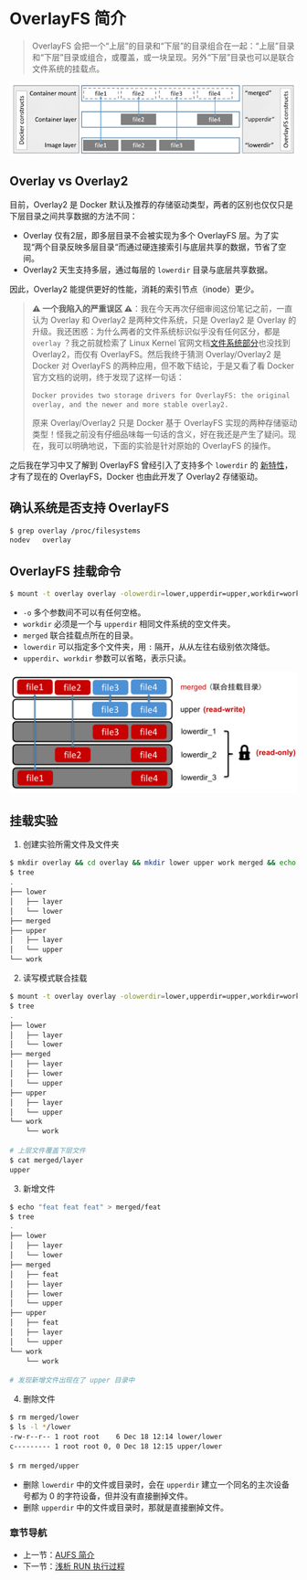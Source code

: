 # OverlayFS 简介

> OverlayFS 会把一个“上层”的目录和“下层”的目录组合在一起：“上层”目录和“下层”目录或组合，或覆盖，或一块呈现。另外“下层”目录也可以是联合文件系统的挂载点。

![OverlayFS](../../插图/overlay_constructs.jpg)

## Overlay vs Overlay2

目前，Overlay2 是 Docker 默认及推荐的存储驱动类型，两者的区别也仅仅只是下层目录之间共享数据的方法不同：

- Overlay 仅有2层，即多层目录不会被实现为多个 OverlayFS 层。为了实现“两个目录反映多层目录“而通过硬连接索引与底层共享的数据，节省了空间。
- Overlay2 天生支持多层，通过每层的 `lowerdir` 目录与底层共享数据。

因此，Overlay2 能提供更好的性能，消耗的索引节点（inode）更少。

> **⚠️ 一个我陷入的严重误区 ⚠️**：我在今天再次仔细审阅这份笔记之前，一直认为 Overlay 和 Overlay2 是两种文件系统，只是 Overlay2 是 Overlay 的升级。我还困惑：为什么两者的文件系统标识似乎没有任何区分，都是 `overlay` ？我之前就检索了 Linux Kernel 官网文档[文件系统部分](https://www.kernel.org/doc/Documentation/filesystems)也没找到 Overlay2，而仅有 OverlayFS。然后我终于猜测 Overlay/Overlay2 是 Docker 对 OverlayFS 的两种应用，但不敢下结论，于是又看了看 Docker 官方文档的说明，终于发现了这样一句话：
>
> ```
> Docker provides two storage drivers for OverlayFS: the original overlay, and the newer and more stable overlay2.
> ```
> 原来 Overlay/Overlay2 只是 Docker 基于 OverlayFS 实现的两种存储驱动类型！怪我之前没有仔细品味每一句话的含义，好在我还是产生了疑问。现在，我可以明确地说，下面的实验是针对原始的 OverlayFS 的操作。

之后我在学习中又了解到 OverlayFS 曾经引入了支持多个 `lowerdir` 的 [新特性](https://lkml.org/lkml/2015/2/11/106)，才有了现在的 OverlayFS，Docker 也由此开发了 Overlay2 存储驱动。

## 确认系统是否支持 OverlayFS

```bash
$ grep overlay /proc/filesystems
nodev   overlay
```

## OverlayFS 挂载命令

```bash
$ mount -t overlay overlay -olowerdir=lower,upperdir=upper,workdir=work merged
```

- `-o` 多个参数间不可以有任何空格。
- `workdir` 必须是一个与 `upperdir` 相同文件系统的空文件夹。
- `merged` 联合挂载点所在的目录。
- `lowerdir` 可以指定多个文件夹，用 `:` 隔开，从从左往右级别依次降低。
- `upperdir`、`workdir` 参数可以省略，表示只读。

![OverlayFS](../../插图/overlayfs.png)

## 挂载实验

1. 创建实验所需文件及文件夹

```bash
$ mkdir overlay && cd overlay && mkdir lower upper work merged && echo lower > lower/layer && echo lower > lower/lower && echo upper > upper/layer && echo upper > upper/upper
$ tree
.
├── lower
│   ├── layer
│   └── lower
├── merged
├── upper
│   ├── layer
│   └── upper
└── work
```

2. 读写模式联合挂载

```bash
$ mount -t overlay overlay -olowerdir=lower,upperdir=upper,workdir=work merged
$ tree
.
├── lower
│   ├── layer
│   └── lower
├── merged
│   ├── layer
│   ├── lower
│   └── upper
├── upper
│   ├── layer
│   └── upper
└── work
    └── work

# 上层文件覆盖下层文件
$ cat merged/layer 
upper
```

3. 新增文件

```bash
$ echo "feat feat feat" > merged/feat
$ tree
.
├── lower
│   ├── layer
│   └── lower
├── merged
│   ├── feat
│   ├── layer
│   ├── lower
│   └── upper
├── upper
│   ├── feat
│   ├── layer
│   └── upper
└── work
    └── work

# 发现新增文件出现在了 upper 目录中
```

4. 删除文件

```bash
$ rm merged/lower
$ ls -l */lower
-rw-r--r-- 1 root root    6 Dec 18 12:14 lower/lower
c--------- 1 root root 0, 0 Dec 18 12:15 upper/lower

$ rm merged/upper
```

- 删除 `lowerdir` 中的文件或目录时，会在 `upperdir` 建立一个同名的主次设备号都为 0 的字符设备，但并没有直接删掉文件。
- 删除 `upperdir` 中的文件或目录时，那就是直接删掉文件。

### 章节导航

- 上一节：[AUFS 简介](AUFS.md)
- 下一节：[浅析 RUN 执行过程](../../命令/run.md)
